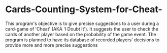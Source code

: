 # Cards-Counting-System-for-Cheat-
This program's objective is to give precise suggestions to a user during a card-game of 'Cheat' (AKA 'I Doubt It'). It suggests the user to check the cards of another player based on the probability of the game event. The program is planned to have its database of recorded players' decisions to provide more and more precise suggestions
